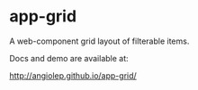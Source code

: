 # app-grid
A web-component grid layout of filterable items.

Docs and demo are available at:

  http://angiolep.github.io/app-grid/

